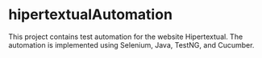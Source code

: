 # hipertextualAutomation
This project contains test automation for the website Hipertextual. The automation is implemented using Selenium, Java, TestNG, and Cucumber.
